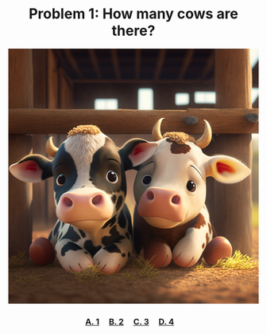 <h1 align="center">
Problem 1: How many cows are there?
</h1>

<p align="center">
<img src="cows.png" height="512"/>
</p>

<h3 align="center">
  <span><a href="https://raw.githubusercontent.com/rain1024/math/main/assets/lose0.png">A. 1</a></span>&nbsp;&nbsp;&nbsp;&nbsp;
  <span><a href="https://raw.githubusercontent.com/rain1024/math/main/assets/win0.png">B. 2</a></span>&nbsp;&nbsp;&nbsp;&nbsp;
  <span><a href="https://raw.githubusercontent.com/rain1024/math/main/assets/lose0.png">C. 3</a></span>&nbsp;&nbsp;&nbsp;&nbsp;
  <span><a href="https://raw.githubusercontent.com/rain1024/math/main/assets/lose0.png">D. 4</a></span>&nbsp;&nbsp;&nbsp;&nbsp;
</h3>